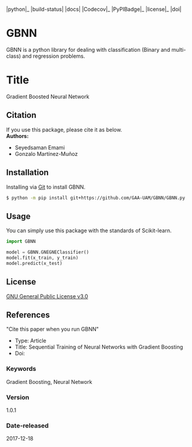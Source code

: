 |python|_ |build-status| |docs| |Codecov|_ |PyPIBadge|_ |license|_ |doi|

# GBNN
GBNN is a python library for dealing with classification (Binary and multi-class) and regression problems.

# Title
Gradient Boosted Neural Network

## Citation 
If you use this package, please cite it as below.
<br/> **Authors:**
- Seyedsaman Emami 
- Gonzalo Martínez-Muñoz

## Installation
Installing via [Git](https://github.com/) to install GBNN.

```bash
$ python -m pip install git+https://github.com/GAA-UAM/GBNN/GBNN.py
```

## Usage
You can simply use this package with the standards of Scikit-learn.

```python
import GBNN

model = GBNN.GNEGNEClassifier()
model.fit(x_train, y_train)
model.predict(x_test)
```


## License
[GNU General Public License v3.0](https://spdx.org/licenses/GPL-3.0-or-later.html)



## References
"Cite this paper when you run GBNN"
- Type: Article
- Title: Sequential Training of Neural Networks with Gradient Boosting
- Doi:


### Keywords
Gradient Boosting, Neural Network

### Version 
1.0.1

### Date-released
2017-12-18

